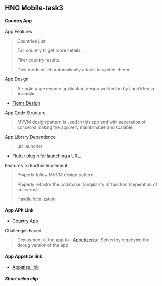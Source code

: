 ## HNG Mobile-task3

#### Country App

App Features

> Countries List
> 
> Tap country to get more details.
> 
> Filter country results.
>
> Dark mode which automatically adapts to system theme.

App Design

> A single page resume application design worked on by I and Efeosa Asesojia

- [Figma Design](https://www.figma.com/proto/v9AXj4VZNnx26fTthrPbhX/Explore?node-id=33%3A1390&scaling=scale-down&page-id=0%3A1&starting-point-node-id=33%3A1390&show-proto-sidebar=1)



App Code Structure

> MVVM design pattern is used in this app 
and with seperation of concerns 
making the app very maintainable and scalable.

App Library Dependence

> url_launcher

- [Flutter plugin for launching a URL. ](https://pub.dev/packages/url_launcher)

Features To Further Implement
> Properly follow MVVM design pattern
> 
> Properly refactor the codebase. Singularity of function (seperation of concerns)
> 
> Handle localization 
> 

#### App APK Link

- [Country App ](https://github.com/edokichuks/hng_task3)

Challenges Faced

> Deployment of the app to - [Appetizer.io ](https://appetize.io/) : Solved by deploying the debug version of the app


#### App Appetize link

- [Appetize link ](https://appetize.io/app/4yx7ay35gz3qg37htagpwoesua?device=pixel4&osVersion=11.0&scale=75)

##### Short video clip










